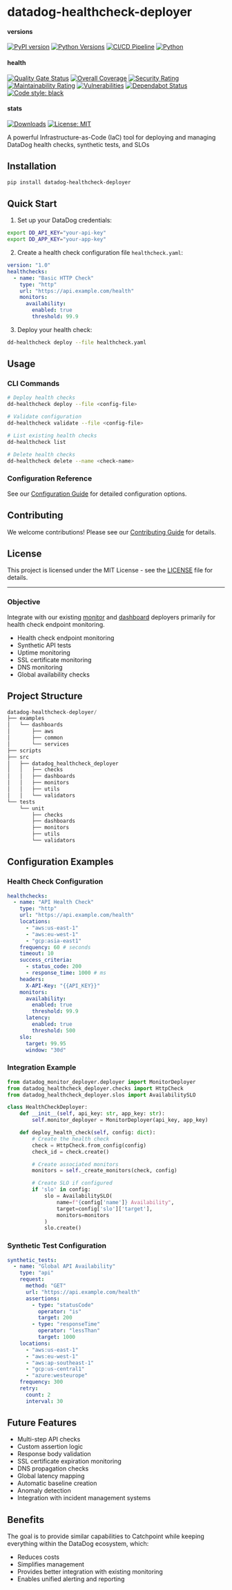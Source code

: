# datadog-healthcheck-deployer

#### versions

[![PyPI version](https://img.shields.io/pypi/v/datadog-healthcheck-deployer.svg)](https://pypi.org/project/datadog-healthcheck-deployer/)
[![Python Versions](https://img.shields.io/badge/python-3.9%20%7C%203.10%20%7C%203.11%20%7C%203.12-blue)](https://www.python.org/downloads/)
[![CI/CD Pipeline](https://github.com/fleXRPL/datadog-healthcheck-deployer/actions/workflows/workflow.yml/badge.svg)](https://github.com/fleXRPL/datadog-healthcheck-deployer/actions/workflows/workflow.yml)
[![Python](https://img.shields.io/pypi/pyversions/datadog-healthcheck-deployer.svg)](https://pypi.org/project/datadog-healthceck-deployer/)

#### health

[![Quality Gate Status](https://sonarcloud.io/api/project_badges/measure?project=fleXRPL_datadog-healthcheck-deployer&metric=alert_status)](https://sonarcloud.io/summary/new_code?id=fleXRPL_datadog-healthcheck-deployer)
[![Overall Coverage](https://sonarcloud.io/api/project_badges/measure?project=fleXRPL_datadog-healthcheck-deployer&metric=coverage)](https://sonarcloud.io/summary/new_code?id=fleXRPL_datadog-healthcheck-deployer)
[![Security Rating](https://sonarcloud.io/api/project_badges/measure?project=fleXRPL_datadog-healthcheck-deployer&metric=security_rating)](https://sonarcloud.io/summary/new_code?id=fleXRPL_datadog-healthcheck-deployer)
[![Maintainability Rating](https://sonarcloud.io/api/project_badges/measure?project=fleXRPL_datadog-healthcheck-deployer&metric=sqale_rating)](https://sonarcloud.io/summary/new_code?id=fleXRPL_datadog-healthcheck-deployer)
[![Vulnerabilities](https://sonarcloud.io/api/project_badges/measure?project=fleXRPL_datadog-healthcheck-deployer&metric=vulnerabilities)](https://sonarcloud.io/summary/new_code?id=fleXRPL_datadog-healthcheck-deployer)
[![Dependabot Status](https://img.shields.io/badge/Dependabot-enabled-success.svg)](https://github.com/fleXRPL/datadog-healthceck-deployer/blob/main/.github/dependabot.yml)
[![Code style: black](https://img.shields.io/badge/code%20style-black-000000.svg)](https://github.com/psf/black)

#### stats

[![Downloads](https://pepy.tech/badge/datadog-healthcheck-deployer)](https://pepy.tech/project/datadog-healthcheck-deployer)
[![License: MIT](https://img.shields.io/badge/License-MIT-yellow.svg)](https://opensource.org/licenses/MIT)

A powerful Infrastructure-as-Code (IaC) tool for deploying and managing DataDog health checks, synthetic tests, and SLOs

## Installation

```bash
pip install datadog-healthcheck-deployer
```

## Quick Start

1. Set up your DataDog credentials:

```bash
export DD_API_KEY="your-api-key"
export DD_APP_KEY="your-app-key"
```

2. Create a health check configuration file `healthcheck.yaml`:

```yaml
version: "1.0"
healthchecks:
  - name: "Basic HTTP Check"
    type: "http"
    url: "https://api.example.com/health"
    monitors:
      availability:
        enabled: true
        threshold: 99.9
```

3. Deploy your health check:

```bash
dd-healthcheck deploy --file healthcheck.yaml
```

## Usage

### CLI Commands

```bash
# Deploy health checks
dd-healthcheck deploy --file <config-file>

# Validate configuration
dd-healthcheck validate --file <config-file>

# List existing health checks
dd-healthcheck list

# Delete health checks
dd-healthcheck delete --name <check-name>
```

### Configuration Reference

See our [Configuration Guide](https://github.com/fleXRPL/datadog-healthcheck-deployer/wiki/Configuration-Guide) for detailed configuration options.

## Contributing

We welcome contributions! Please see our [Contributing Guide](https://github.com/fleXRPL/datadog-healthcheck-deployer/wiki/Contributing) for details.

## License

This project is licensed under the MIT License - see the [LICENSE](LICENSE) file for details.

---

### Objective

Integrate with our existing [monitor](https://github.com/fleXRPL/datadog-healthceck-deployer) and [dashboard](https://github.com/fleXRPL/datadog-dashboard-deployer) deployers primarily for health check endpoint monitoring.

- Health check endpoint monitoring
- Synthetic API tests
- Uptime monitoring
- SSL certificate monitoring
- DNS monitoring
- Global availability checks

## Project Structure

```python
datadog-healthcheck-deployer/
├── examples
│   └── dashboards
│       ├── aws
│       ├── common
│       └── services
├── scripts
├── src
│   ├── datadog_healthcheck_deployer
│   │   ├── checks
│   │   ├── dashboards
│   │   ├── monitors
│   │   ├── utils
│   │   └── validators
└── tests
    └── unit
        ├── checks
        ├── dashboards
        ├── monitors
        ├── utils
        └── validators
```

## Configuration Examples

### Health Check Configuration

```yaml
healthchecks:
  - name: "API Health Check"
    type: "http"
    url: "https://api.example.com/health"
    locations:
      - "aws:us-east-1"
      - "aws:eu-west-1"
      - "gcp:asia-east1"
    frequency: 60 # seconds
    timeout: 10
    success_criteria:
      - status_code: 200
      - response_time: 1000 # ms
    headers:
      X-API-Key: "{{API_KEY}}"
    monitors:
      availability:
        enabled: true
        threshold: 99.9
      latency:
        enabled: true
        threshold: 500
    slo:
      target: 99.95
      window: "30d"
```

### Integration Example

```python
from datadog_monitor_deployer.deployer import MonitorDeployer
from datadog_healthcheck_deployer.checks import HttpCheck
from datadog_healthcheck_deployer.slos import AvailabilitySLO

class HealthCheckDeployer:
    def __init__(self, api_key: str, app_key: str):
        self.monitor_deployer = MonitorDeployer(api_key, app_key)

    def deploy_health_check(self, config: dict):
        # Create the health check
        check = HttpCheck.from_config(config)
        check_id = check.create()

        # Create associated monitors
        monitors = self._create_monitors(check, config)

        # Create SLO if configured
        if 'slo' in config:
            slo = AvailabilitySLO(
                name=f"{config['name']} Availability",
                target=config['slo']['target'],
                monitors=monitors
            )
            slo.create()
```

### Synthetic Test Configuration

```yaml
synthetic_tests:
  - name: "Global API Availability"
    type: "api"
    request:
      method: "GET"
      url: "https://api.example.com/health"
      assertions:
        - type: "statusCode"
          operator: "is"
          target: 200
        - type: "responseTime"
          operator: "lessThan"
          target: 1000
    locations:
      - "aws:us-east-1"
      - "aws:eu-west-1"
      - "aws:ap-southeast-1"
      - "gcp:us-central1"
      - "azure:westeurope"
    frequency: 300
    retry:
      count: 2
      interval: 30
```

## Future Features

- Multi-step API checks
- Custom assertion logic
- Response body validation
- SSL certificate expiration monitoring
- DNS propagation checks
- Global latency mapping
- Automatic baseline creation
- Anomaly detection
- Integration with incident management systems

## Benefits

The goal is to provide similar capabilities to Catchpoint while keeping everything within the DataDog ecosystem, which:

- Reduces costs
- Simplifies management
- Provides better integration with existing monitoring
- Enables unified alerting and reporting
